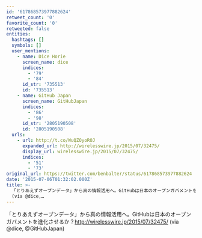 ```yaml
---
id: '617868573977882624'
retweet_count: '0'
favorite_count: '0'
retweeted: false
entities:
  hashtags: []
  symbols: []
  user_mentions:
    - name: Dice Horie
      screen_name: dice
      indices:
        - '79'
        - '84'
      id_str: '735513'
      id: '735513'
    - name: GitHub Japan
      screen_name: GitHubJapan
      indices:
        - '86'
        - '98'
      id_str: '2805190508'
      id: '2805190508'
  urls:
    - url: http://t.co/WuQZOyoROJ
      expanded_url: http://wirelesswire.jp/2015/07/32475/
      display_url: wirelesswire.jp/2015/07/32475/
      indices:
        - '51'
        - '73'
original_url: https://twitter.com/benbalter/status/617868573977882624
date: '2015-07-06T01:32:02.000Z'
title: >-
  「とりあえずオープンデータ」から真の情報活用へ。GitHubは日本のオープンガバメントを進化させるか？http://wirelesswire.jp/2015/07/32475/
  (via @dice,…
---
```


「とりあえずオープンデータ」から真の情報活用へ。GitHubは日本のオープンガバメントを進化させるか？http://wirelesswire.jp/2015/07/32475/ (via @dice, @GitHubJapan)